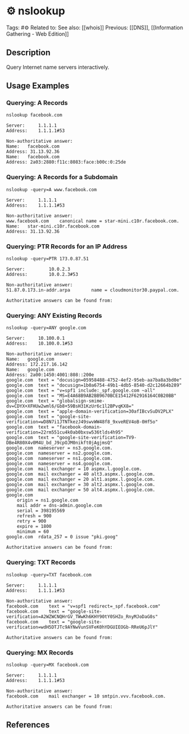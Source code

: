 # ⚙️ nslookup
Tags: #⚙️
Related to:
See also: [[whois]]
Previous: [[DNS]], [[Information Gathering - Web Edition]]

## Description

Query Internet name servers interactively.

## Usage Examples

### Querying: A Records

	nslookup facebook.com

```text
Server:		1.1.1.1
Address:	1.1.1.1#53

Non-authoritative answer:
Name:	facebook.com
Address: 31.13.92.36
Name:	facebook.com
Address: 2a03:2880:f11c:8083:face:b00c:0:25de
```

### Querying: A Records for a Subdomain

	nslookup -query=A www.facebook.com

```text
Server:		1.1.1.1
Address:	1.1.1.1#53

Non-authoritative answer:
www.facebook.com	canonical name = star-mini.c10r.facebook.com.
Name:	star-mini.c10r.facebook.com
Address: 31.13.92.36
```

### Querying: PTR Records for an IP Address

	nslookup -query=PTR 173.0.87.51

```text
Server:         10.0.2.3
Address:        10.0.2.3#53

Non-authoritative answer:
51.87.0.173.in-addr.arpa        name = cloudmonitor30.paypal.com.

Authoritative answers can be found from:
```

### Querying: ANY Existing Records

	nslookup -query=ANY google.com

```text
Server:		10.100.0.1
Address:	10.100.0.1#53

Non-authoritative answer:
Name:	google.com
Address: 172.217.16.142
Name:	google.com
Address: 2a00:1450:4001:808::200e
google.com	text = "docusign=05958488-4752-4ef2-95eb-aa7ba8a3bd0e"
google.com	text = "docusign=1b0a6754-49b1-4db5-8540-d2c12664b289"
google.com	text = "v=spf1 include:_spf.google.com ~all"
google.com	text = "MS=E4A68B9AB2BB9670BCE15412F62916164C0B20BB"
google.com	text = "globalsign-smime-dv=CDYX+XFHUw2wml6/Gb8+59BsH31KzUr6c1l2BPvqKX8="
google.com	text = "apple-domain-verification=30afIBcvSuDV2PLX"
google.com	text = "google-site-verification=wD8N7i1JTNTkezJ49swvWW48f8_9xveREV4oB-0Hf5o"
google.com	text = "facebook-domain-verification=22rm551cu4k0ab0bxsw536tlds4h95"
google.com	text = "google-site-verification=TV9-DBe4R80X4v0M4U_bd_J9cpOJM0nikft0jAgjmsQ"
google.com	nameserver = ns3.google.com.
google.com	nameserver = ns2.google.com.
google.com	nameserver = ns1.google.com.
google.com	nameserver = ns4.google.com.
google.com	mail exchanger = 10 aspmx.l.google.com.
google.com	mail exchanger = 40 alt3.aspmx.l.google.com.
google.com	mail exchanger = 20 alt1.aspmx.l.google.com.
google.com	mail exchanger = 30 alt2.aspmx.l.google.com.
google.com	mail exchanger = 50 alt4.aspmx.l.google.com.
google.com
	origin = ns1.google.com
	mail addr = dns-admin.google.com
	serial = 398195569
	refresh = 900
	retry = 900
	expire = 1800
	minimum = 60
google.com	rdata_257 = 0 issue "pki.goog"

Authoritative answers can be found from:
```

### Querying: TXT Records

	nslookup -query=TXT facebook.com

```text
Server:		1.1.1.1
Address:	1.1.1.1#53

Non-authoritative answer:
facebook.com	text = "v=spf1 redirect=_spf.facebook.com"
facebook.com	text = "google-site-verification=A2WZWCNQHrGV_TWwKh6KHY90tY0SHZo_RnyMJoDaG0s"
facebook.com	text = "google-site-verification=wdH5DTJTc9AYNwVunSVFeK0hYDGUIEOGb-RReU6pJlY"

Authoritative answers can be found from:
```

### Querying: MX Records

	nslookup -query=MX facebook.com

```text
Server:		1.1.1.1
Address:	1.1.1.1#53

Non-authoritative answer:
facebook.com	mail exchanger = 10 smtpin.vvv.facebook.com.

Authoritative answers can be found from:
```

## References